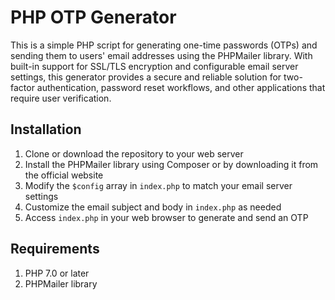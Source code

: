 # PHP OTP Generator

This is a simple PHP script for generating one-time passwords (OTPs) and sending them to users' email addresses using the PHPMailer library. With built-in support for SSL/TLS encryption and configurable email server settings, this generator provides a secure and reliable solution for two-factor authentication, password reset workflows, and other applications that require user verification.

## Installation

1. Clone or download the repository to your web server
2. Install the PHPMailer library using Composer or by downloading it from the official website
3. Modify the `$config` array in `index.php` to match your email server settings
4. Customize the email subject and body in `index.php` as needed
5. Access `index.php` in your web browser to generate and send an OTP

## Requirements
1. PHP 7.0 or later
2. PHPMailer library
